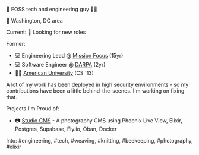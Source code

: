 👋 FOSS tech and engineering guy 🏳️‍🌈

📍 Washington, DC area

Current:
👀 Looking for new roles


Former:
* 💻 Engineering Lead @ [Mission Focus](https://missionfocus.com/) (15yr)
* 💻 Software Engineer @ [DARPA](darpa.mil) (2yr)
* 👨‍🎓 [American University](https://american.edu/) (CS '13)

A lot of my work has been deployed in high security environments - so my contributions have been a little behind-the-scenes. I'm working on fixing that.

Projects I'm Proud of:
* 📷 [Studio CMS](https://studiocms.io/) - A photography CMS using Phoenix Live View, Elixir, Postgres, Supabase, Fly.io, Oban, Docker



Into: #engineering, #tech, #weaving, #knitting, #beekeeping, #photography, #elixir
